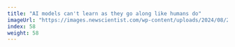 ```yaml
---
title: "AI models can't learn as they go along like humans do"
imageUrl: "https://images.newscientist.com/wp-content/uploads/2024/08/21131746/SEI_218115115.jpg?width=788"
index: 58
weight: 58
---
```

